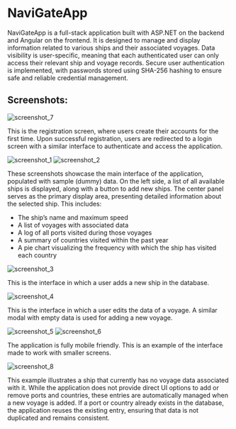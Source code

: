 # NaviGateApp
NaviGateApp is a full-stack application built with ASP.NET on the backend and Angular on the frontend. It is designed to manage and display information related to various ships and their associated voyages. Data visibility is user-specific, meaning that each authenticated user can only access their relevant ship and voyage records. Secure user authentication is implemented, with passwords stored using SHA-256 hashing to ensure safe and reliable credential management. 

## Screenshots:
![screenshot_7](https://github.com/user-attachments/assets/ec459312-b6a5-4283-bcde-7338bbb87fd9)

This is the registration screen, where users create their accounts for the first time. Upon successful registration, users are redirected to a login screen with a similar interface to authenticate and access the application.

![screenshot_1](https://github.com/user-attachments/assets/9bb7e875-4089-4485-97a0-5177e215f6ac)
![screenshot_2](https://github.com/user-attachments/assets/c4ff4e11-980f-4ac7-bca9-f760faabaa41)

These screenshots showcase the main interface of the application, populated with sample (dummy) data. On the left side, a list of all available ships is displayed, along with a button to add new ships. The center panel serves as the primary display area, presenting detailed information about the selected ship. This includes:

- The ship’s name and maximum speed
- A list of voyages with associated data
- A log of all ports visited during those voyages
- A summary of countries visited within the past year
- A pie chart visualizing the frequency with which the ship has visited each country

![screenshot_3](https://github.com/user-attachments/assets/ab42bdc3-8ccd-41a2-995f-95f431acdea6)

This is the interface in which a user adds a new ship in the database.

![screenshot_4](https://github.com/user-attachments/assets/28c2acae-55ff-4c04-93d8-1579f1373840)

This is the interface in which a user edits the data of a voyage. A similar modal with empty data is used for adding a new voyage.

![screenshot_5](https://github.com/user-attachments/assets/7dd2bdd7-7625-4330-9950-7c48d33a762b)
![screenshot_6](https://github.com/user-attachments/assets/b130baed-c784-456d-af51-30bf331cba30)

The application is fully mobile friendly. This is an example of the interface made to work with smaller screens.

![screenshot_8](https://github.com/user-attachments/assets/abf40a1d-3709-4d5a-90cb-83ef592b44e5)

This example illustrates a ship that currently has no voyage data associated with it. While the application does not provide direct UI options to add or remove ports and countries, these entries are automatically managed when a new voyage is added. If a port or country already exists in the database, the application reuses the existing entry, ensuring that data is not duplicated and remains consistent. 



